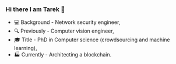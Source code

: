 ### Hi there I am Tarek 👋

- :computer: Background - Network security engineer,
- :mag: Previously - Computer vision engineer,
- :mortar_board: Title - PhD in Computer science (crowdsourcing and machine learning),
- :factory: Currently - Architecting a blockchain.


